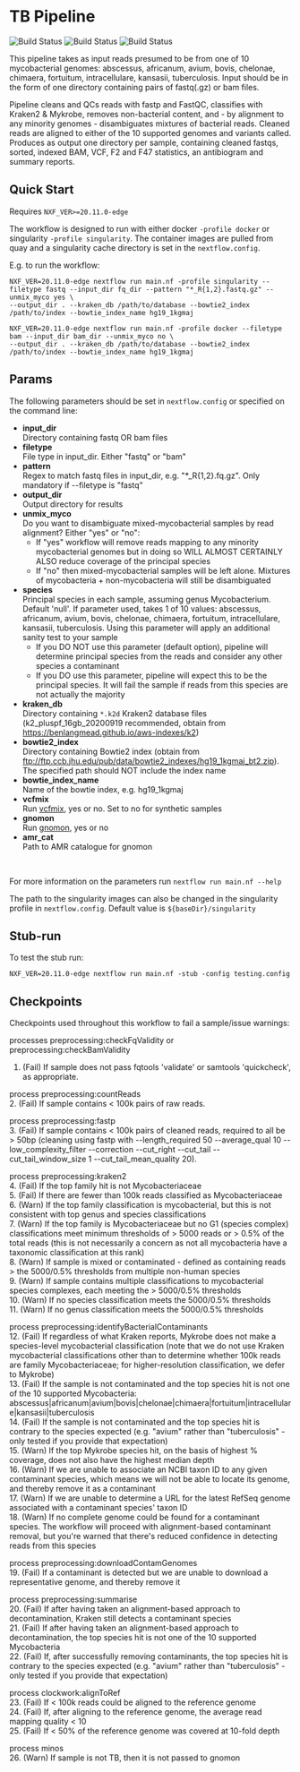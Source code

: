 # TB Pipeline #
![Build Status](https://github.com/Pathogen-Genomics-Cymru/tb-pipeline/workflows/build-push-quay/badge.svg)
![Build Status](https://github.com/Pathogen-Genomics-Cymru/tb-pipeline/workflows/pytest/badge.svg)
![Build Status](https://github.com/Pathogen-Genomics-Cymru/tb-pipeline/workflows/stub-run/badge.svg)
  
This pipeline takes as input reads presumed to be from one of 10 mycobacterial genomes: abscessus, africanum, avium, bovis, chelonae, chimaera, fortuitum, intracellulare, kansasii, tuberculosis. Input should be in the form of one directory containing pairs of fastq(.gz) or bam files.

Pipeline cleans and QCs reads with fastp and FastQC, classifies with Kraken2 & Mykrobe, removes non-bacterial content, and - by alignment to any minority genomes - disambiguates mixtures of bacterial reads. Cleaned reads are aligned to either of the 10 supported genomes and variants called. Produces as output one directory per sample, containing cleaned fastqs, sorted, indexed BAM, VCF, F2 and F47 statistics, an antibiogram and summary reports.

## Quick Start ## 
Requires `NXF_VER>=20.11.0-edge`

The workflow is designed to run with either docker `-profile docker` or singularity `-profile singularity`. The container images are pulled from quay and a singularity cache directory is set in the `nextflow.config`. 

E.g. to run the workflow:
```
NXF_VER=20.11.0-edge nextflow run main.nf -profile singularity --filetype fastq --input_dir fq_dir --pattern "*_R{1,2}.fastq.gz" --unmix_myco yes \
--output_dir . --kraken_db /path/to/database --bowtie2_index /path/to/index --bowtie_index_name hg19_1kgmaj

NXF_VER=20.11.0-edge nextflow run main.nf -profile docker --filetype bam --input_dir bam_dir --unmix_myco no \
--output_dir . --kraken_db /path/to/database --bowtie2_index /path/to/index --bowtie_index_name hg19_1kgmaj
```

## Params ##
The following parameters should be set in `nextflow.config` or specified on the command line:

* **input_dir**<br /> 
Directory containing fastq OR bam files
* **filetype**<br />
File type in input_dir. Either "fastq" or "bam"
* **pattern**<br />
Regex to match fastq files in input_dir, e.g. "*_R{1,2}.fq.gz". Only mandatory if --filetype is "fastq"
* **output_dir**<br />
Output directory for results
* **unmix_myco**<br />
Do you want to disambiguate mixed-mycobacterial samples by read alignment? Either "yes" or "no":
  * If "yes" workflow will remove reads mapping to any minority mycobacterial genomes but in doing so WILL ALMOST CERTAINLY ALSO reduce coverage of the principal species
  * If "no" then mixed-mycobacterial samples will be left alone. Mixtures of mycobacteria + non-mycobacteria will still be disambiguated
* **species**<br />
Principal species in each sample, assuming genus Mycobacterium. Default 'null'. If parameter used, takes 1 of 10 values: abscessus, africanum, avium, bovis, chelonae, chimaera, fortuitum, intracellulare, kansasii, tuberculosis. Using this parameter will apply an additional sanity test to your sample
  * If you DO NOT use this parameter (default option), pipeline will determine principal species from the reads and consider any other species a contaminant
  * If you DO use this parameter, pipeline will expect this to be the principal species. It will fail the sample if reads from this species are not actually the majority
* **kraken_db**<br />
Directory containing `*.k2d` Kraken2 database files (k2_pluspf_16gb_20200919 recommended, obtain from https://benlangmead.github.io/aws-indexes/k2)
* **bowtie2_index**<br />
Directory containing Bowtie2 index (obtain from ftp://ftp.ccb.jhu.edu/pub/data/bowtie2_indexes/hg19_1kgmaj_bt2.zip). The specified path should NOT include the index name
* **bowtie_index_name**<br />
Name of the bowtie index, e.g. hg19_1kgmaj<br />
* **vcfmix**<br />
Run [vcfmix](https://github.com/AlexOrlek/VCFMIX), yes or no. Set to no for synthetic samples<br />
* **gnomon**<br />
Run [gnomon](https://github.com/oxfordmmm/gnomon), yes or no<br />
* **amr_cat**<br />
Path to AMR catalogue for gnomon<br />
<br />

For more information on the parameters run `nextflow run main.nf --help`

The path to the singularity images can also be changed in the singularity profile in `nextflow.config`. Default value is `${baseDir}/singularity`

## Stub-run ##
To test the stub run:
```
NXF_VER=20.11.0-edge nextflow run main.nf -stub -config testing.config
```

## Checkpoints ##
Checkpoints used throughout this workflow to fail a sample/issue warnings:

processes preprocessing:checkFqValidity or preprocessing:checkBamValidity
1. (Fail) If sample does not pass fqtools 'validate' or samtools 'quickcheck', as appropriate.
 
process preprocessing:countReads\
2. (Fail) If sample contains < 100k pairs of raw reads.
 
process preprocessing:fastp\
3. (Fail) If sample contains < 100k pairs of cleaned reads, required to all be > 50bp (cleaning using fastp with --length_required 50 --average_qual 10 --low_complexity_filter --correction --cut_right --cut_tail --cut_tail_window_size 1 --cut_tail_mean_quality 20).

process preprocessing:kraken2\
4. (Fail) If the top family hit is not Mycobacteriaceae\
5. (Fail) If there are fewer than 100k reads classified as Mycobacteriaceae \
6. (Warn) If the top family classification is mycobacterial, but this is not consistent with top genus and species classifications\
7. (Warn) If the top family is Mycobacteriaceae but no G1 (species complex) classifications meet minimum thresholds of > 5000 reads or > 0.5% of the total reads (this is not necessarily a concern as not all mycobacteria have a taxonomic classification at this rank)\
8. (Warn) If sample is mixed or contaminated - defined as containing reads > the 5000/0.5% thresholds from multiple non-human species\
9. (Warn) If sample contains multiple classifications to mycobacterial species complexes, each meeting the > 5000/0.5% thresholds\
10. (Warn) If no species classification meets the 5000/0.5% thresholds\
11. (Warn) If no genus classification meets the 5000/0.5% thresholds
 
process preprocessing:identifyBacterialContaminants\
12. (Fail) If regardless of what Kraken reports, Mykrobe does not make a species-level mycobacterial classification (note that we do not use Kraken mycobacterial classifications other than to determine whether 100k reads are family Mycobacteriaceae; for higher-resolution classification, we defer to Mykrobe)\
13. (Fail) If the sample is not contaminated and the top species hit is not one of the 10 supported Mycobacteria: abscessus|africanum|avium|bovis|chelonae|chimaera|fortuitum|intracellulare|kansasii|tuberculosis\
14. (Fail) If the sample is not contaminated and the top species hit is contrary to the species expected (e.g. "avium" rather than "tuberculosis" - only tested if you provide that expectation)\
15. (Warn) If the top Mykrobe species hit, on the basis of highest % coverage, does not also have the highest median depth\
16. (Warn) If we are unable to associate an NCBI taxon ID to any given contaminant species, which means we will not be able to locate its genome, and thereby remove it as a contaminant\
17. (Warn) If we are unable to determine a URL for the latest RefSeq genome associated with a contaminant species' taxon ID\
18. (Warn) If no complete genome could be found for a contaminant species. The workflow will proceed with alignment-based contaminant removal, but you're warned that there's reduced confidence in detecting reads from this species
 
process preprocessing:downloadContamGenomes\
19. (Fail) If a contaminant is detected but we are unable to download a representative genome, and thereby remove it
 
process preprocessing:summarise\
20. (Fail) If after having taken an alignment-based approach to decontamination, Kraken still detects a contaminant species\
21. (Fail) If after having taken an alignment-based approach to decontamination, the top species hit is not one of the 10 supported Mycobacteria\
22. (Fail) If, after successfully removing contaminants, the top species hit is contrary to the species expected (e.g. "avium" rather than "tuberculosis" - only tested if you provide that expectation)

process clockwork:alignToRef\
23. (Fail) If < 100k reads could be aligned to the reference genome\
24. (Fail) If, after aligning to the reference genome, the average read mapping quality < 10\
25. (Fail) If < 50% of the reference genome was covered at 10-fold depth

process minos\
26. (Warn) If sample is not TB, then it is not passed to gnomon

